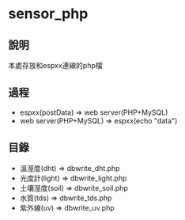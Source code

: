 # sensor_php
## 說明
本處存放和espxx連線的php檔
## 過程
* espxx(postData) => web server(PHP+MySQL)
* web server(PHP+MySQL) => espxx(echo "data")
## 目錄
* 溫溼度(dht) => dbwrite_dht.php
* 光度計(light) => dbwrite_light.php
* 土壤溼度(soil) => dbwrite_soil.php
* 水質(tds) => dbwrite_tds.php
* 紫外線(uv) => dbwrite_uv.php

